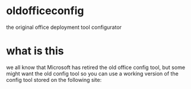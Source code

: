 # oldofficeconfig
the original office deployment tool configurator
# what is this
we all know that Microsoft has retired the old office config tool, but some might want the old config tool so you can use a working version of the config tool stored on the following site: 
